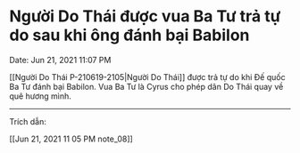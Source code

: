 # Người Do Thái được vua Ba Tư trả tự do sau khi ông đánh bại Babilon

Date: Jun 21, 2021 11:07 PM

[[Người Do Thái P-210619-2105|Người Do Thái]] được trả tự do khi Đế quốc Ba Tư đánh bại Babilon. Vua Ba Tư là Cyrus cho phép dân Do Thái quay về quê hương mình.

---

Trích dẫn:

[[Jun 21, 2021 11 05 PM note_08]]